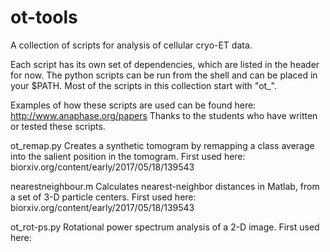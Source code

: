 # ot-tools
A collection of scripts for analysis of cellular cryo-ET data.

Each script has its own set of dependencies, which are listed in the header for now.
The python scripts can be run from the shell and can be placed in your $PATH. Most of the scripts in this collection start with "ot_".

Examples of how these scripts are used can be found here: http://www.anaphase.org/papers
Thanks to the students who have written or tested these scripts.

ot_remap.py
  Creates a synthetic tomogram by remapping a class average into the salient position in the tomogram.
  First used here: biorxiv.org/content/early/2017/05/18/139543

nearestneighbour.m
  Calculates nearest-neighbor distances in Matlab, from a set of 3-D particle centers.
  First used here: biorxiv.org/content/early/2017/05/18/139543

ot_rot-ps.py
  Rotational power spectrum analysis of a 2-D image.
  First used here: 
